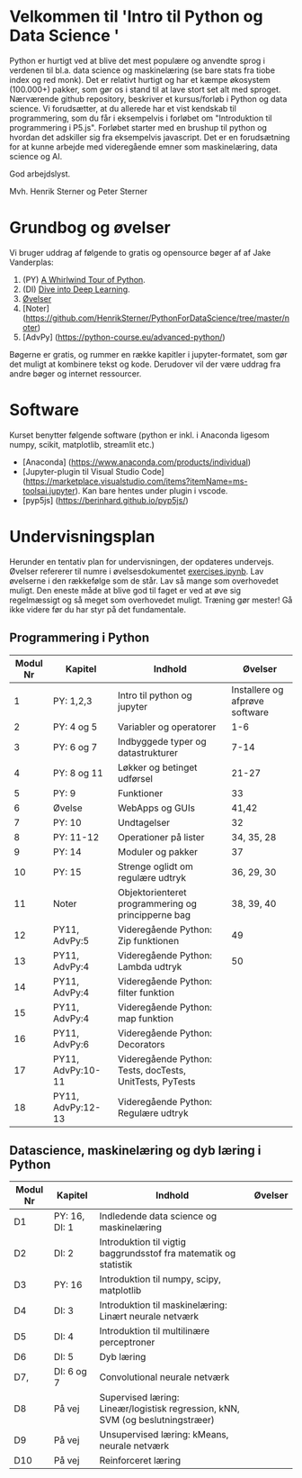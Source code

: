 # Velkommen til 'Intro til Python og Data Science '
Python er hurtigt ved at blive det mest populære og anvendte sprog i verdenen til bl.a. data science og maskinelæring (se bare stats fra tiobe index og red monk). Det er relativt hurtigt og har et kæmpe økosystem (100.000+) pakker, som gør os i stand til at lave stort set alt med sproget. 
Nærværende github repository, beskriver et kursus/forløb i Python og data science. Vi forudsætter, at du allerede har et vist kendskab til programmering, som du får i eksempelvis i forløbet om "Introduktion til programmering i P5.js".
Forløbet starter med en brushup til python og hvordan det adskiller sig fra eksempelvis javascript. Det er en forudsætning for at kunne arbejde med videregående emner som maskinelæring, data science og AI. 

God arbejdslyst.

Mvh.
Henrik Sterner og Peter Sterner

# Grundbog og øvelser
Vi bruger uddrag af følgende to gratis og opensource bøger af af Jake Vanderplas: 
1. (PY) [A Whirlwind Tour of Python](https://jakevdp.github.io/WhirlwindTourOfPython/). 
2. (DI) [Dive into Deep Learning](https://d2l.ai/).
3. [Øvelser](https://github.com/HenrikSterner/PythonForDataScience/blob/master/exercises/exercises.ipynb)
4. [Noter] (https://github.com/HenrikSterner/PythonForDataScience/tree/master/noter)
5. [AdvPy] (https://python-course.eu/advanced-python/)


Bøgerne er gratis, og rummer en række kapitler i jupyter-formatet, som gør det muligt at kombinere tekst og kode. Derudover vil der være uddrag fra andre bøger og internet ressourcer.

# Software
Kurset benytter følgende software (python er inkl. i Anaconda ligesom numpy, scikit, matplotlib, streamlit etc.) 
- [Anaconda] (https://www.anaconda.com/products/individual) 
- [Jupyter-plugin til Visual Studio Code] (https://marketplace.visualstudio.com/items?itemName=ms-toolsai.jupyter). Kan bare hentes under plugin i vscode.
- [pyp5js] (https://berinhard.github.io/pyp5js/)


# Undervisningsplan
Herunder en tentativ plan for undervisningen, der opdateres undervejs. Øvelser refererer til numre i øvelsesdokumentet [exercises.ipynb](https://github.com/HenrikSterner/PythonForDataScience/blob/master/exercises/exercises.ipynb). Lav øvelserne i den rækkefølge som de står. Lav så mange som overhovedet muligt. Den eneste måde at blive god til faget er ved at øve sig regelmæssigt og så meget som overhovedet muligt. Træning gør mester! Gå ikke videre før du har styr på det fundamentale.

## Programmering i Python

Modul Nr       | Kapitel     | Indhold                     | Øvelser     |
----------- | ----------- | ----------------------------| ----------- |
1          | PY: 1,2,3       | Intro til python og jupyter |   Installere og afprøve software         |
2 | PY: 4 og 5 | Variabler og operatorer  | 1-6 |
3 | PY: 6 og 7 | Indbyggede typer og datastrukturer | 7-14 |
4 | PY: 8 og 11 | Løkker og betinget udførsel | 21-27|
5 | PY: 9 | Funktioner | 33 |
6 |   Øvelse    | WebApps og GUIs  | 41,42 |
7 | PY: 10 | Undtagelser | 32 |
8 | PY: 11-12 | Operationer på lister |34, 35, 28|
9 | PY: 14 | Moduler og pakker | 37 |
10 | PY: 15 | Strenge oglidt om regulære udtryk | 36, 29, 30|
11 | Noter | Objektorienteret programmering og principperne bag | 38, 39, 40|
12 | PY11, AdvPy:5  | Videregående Python: Zip funktionen | 49 |
13 | PY11, AdvPy:4  | Videregående Python: Lambda udtryk |50 |
14 | PY11, AdvPy:4  | Videregående Python: filter funktion | |
15 | PY11, AdvPy:4  | Videregående Python: map funktion | |
16 | PY11, AdvPy:6  | Videregående Python: Decorators | |
17 | PY11, AdvPy:10-11  | Videregående Python: Tests, docTests, UnitTests, PyTests | |
18 | PY11, AdvPy:12-13  | Videregående Python: Regulære udtryk | |

## Datascience, maskinelæring og dyb læring i Python

Modul Nr       | Kapitel     | Indhold                     | Øvelser     |
----------- | ----------- | ----------------------------| ----------- |
D1 | PY: 16, DI: 1 | Indledende data science og maskinelæring| |
D2 | DI: 2 | Introduktion til vigtig baggrundsstof fra matematik og statistik | |
D3 | PY: 16 | Introduktion til numpy, scipy, matplotlib | |
D4 | DI: 3 | Introduktion til maskinelæring: Linært neurale netværk | |
D5 | DI: 4 | Introduktion til multilinære perceptroner | |
D6 | DI: 5 | Dyb læring | |
D7, | DI: 6 og 7 | Convolutional neurale netværk | |
D8 | På vej | Supervised læring: Lineær/logistisk regression, kNN, SVM (og beslutningstræer) | |
D9 | På vej | Unsupervised læring: kMeans, neurale netværk | |
D10 | På vej | Reinforceret læring | |
